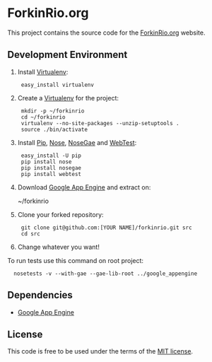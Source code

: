 # ForkinRio.org

This project contains the source code for the [ForkinRio.org][fk] website.

## Development Environment

1. Install [Virtualenv][v]:

        easy_install virtualenv

1. Create a [Virtualenv][v] for the project:

        mkdir -p ~/forkinrio
        cd ~/forkinrio
        virtualenv --no-site-packages --unzip-setuptools .
        source ./bin/activate
    
2. Install [Pip][p], [Nose][n], [NoseGae][ng] and [WebTest][wt]:

    	easy_install -U pip    	
    	pip install nose
    	pip install nosegae
    	pip install webtest

3. Download [Google App Engine][gae] and extract on:

      ~/forkinrio

4. Clone your forked repository:

    	git clone git@github.com:[YOUR NAME]/forkinrio.git src
    	cd src

5. Change whatever you want!


To run tests use this command on root project:

      nosetests -v --with-gae --gae-lib-root ../google_appengine

## Dependencies

* [Google App Engine][gae]

## License

This code is free to be used under the terms of the [MIT license][mit].


[v]:	http://pypi.python.org/pypi/virtualenv
[p]:	http://pypi.python.org/pypi/pip
[n]:  http://pypi.python.org/pypi/nose/0.11.3
[ng]: http://pypi.python.org/pypi/NoseGAE/0.1.7
[wt]: http://pypi.python.org/pypi/WebTest/1.2.1
[fk]:	http://forkinrio.org
[gae]:	http://code.google.com/appengine/docs/python/overview.html
[mit]:	http://www.opensource.org/licenses/mit-license.php

